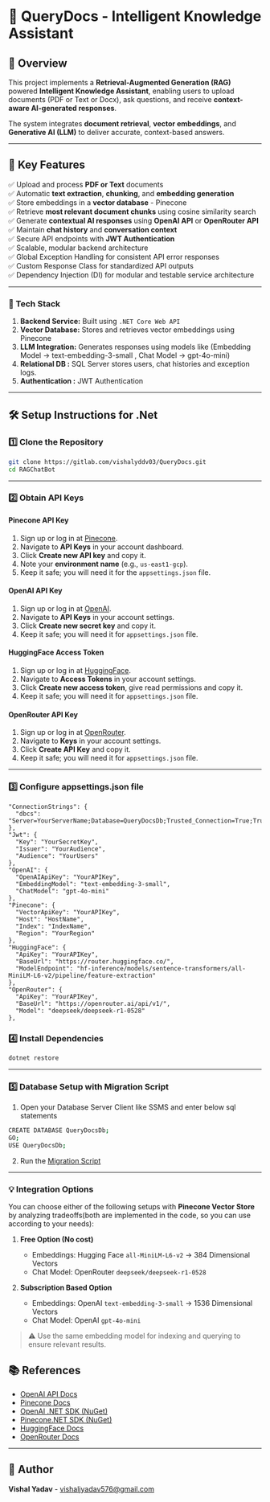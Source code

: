 # 🧠 QueryDocs - Intelligent Knowledge Assistant 

## 📘 Overview  
This project implements a **Retrieval-Augmented Generation (RAG)** powered **Intelligent Knowledge Assistant**, enabling users to upload documents (PDF or Text or Docx), ask questions, and receive **context-aware AI-generated responses**.  

The system integrates **document retrieval**, **vector embeddings**, and **Generative AI (LLM)** to deliver accurate, context-based answers.  

---

## 🚀 Key Features  
✅ Upload and process **PDF or Text** documents  
✅ Automatic **text extraction**, **chunking**, and **embedding generation**  
✅ Store embeddings in a **vector database** - Pinecone  
✅ Retrieve **most relevant document chunks** using cosine similarity search  
✅ Generate **contextual AI responses** using **OpenAI API** or **OpenRouter API** 
✅ Maintain **chat history** and **conversation context**  
✅ Secure API endpoints with **JWT Authentication**  
✅ Scalable, modular backend architecture  
✅ Global Exception Handling for consistent API error responses  
✅ Custom Response Class for standardized API outputs  
✅ Dependency Injection (DI) for modular and testable service architecture 

---

### 🔹 Tech Stack
1. **Backend Service:** Built using `.NET Core Web API`  
2. **Vector Database:** Stores and retrieves vector embeddings using Pinecone   
3. **LLM Integration:** Generates responses using models like (Embedding Model -> text-embedding-3-small , Chat Model -> gpt-4o-mini)
4. **Relational DB :** SQL Server stores users, chat histories and exception logs.
5. **Authentication :** JWT Authentication 

---

## 🛠️ Setup Instructions for .Net

### 1️⃣ Clone the Repository
```bash
git clone https://gitlab.com/vishalyddv03/QueryDocs.git
cd RAGChatBot
```
---

### 2️⃣ Obtain API Keys

#### Pinecone API Key
1. Sign up or log in at [Pinecone](https://www.pinecone.io/).  
2. Navigate to **API Keys** in your account dashboard.  
3. Click **Create new API key** and copy it.  
4. Note your **environment name** (e.g., `us-east1-gcp`).  
5. Keep it safe; you will need it for the `appsettings.json` file.

#### OpenAI API Key
1. Sign up or log in at [OpenAI](https://platform.openai.com/).  
2. Navigate to **API Keys** in your account settings.  
3. Click **Create new secret key** and copy it.  
4. Keep it safe; you will need it for `appsettings.json` file.

#### HuggingFace Access Token
1. Sign up or log in at [HuggingFace](https://huggingface.co/).  
2. Navigate to **Access Tokens** in your account settings.  
3. Click **Create new access token**, give read permissions and copy it.  
4. Keep it safe; you will need it for `appsettings.json` file.  

#### OpenRouter API Key
1. Sign up or log in at [OpenRouter](https://openrouter.ai/).  
2. Navigate to **Keys** in your account settings.  
3. Click **Create API Key** and copy it.  
4. Keep it safe; you will need it for `appsettings.json` file.  
---

### 3️⃣ Configure appsettings.json file
```
"ConnectionStrings": {
  "dbcs": "Server=YourServerName;Database=QueryDocsDb;Trusted_Connection=True;TrustServerCertificate=True;"
},
"Jwt": {
  "Key": "YourSecretKey",
  "Issuer": "YourAudience",
  "Audience": "YourUsers"
},
"OpenAI": {
  "OpenAIApiKey": "YourAPIKey",
  "EmbeddingModel": "text-embedding-3-small",
  "ChatModel": "gpt-4o-mini"
},
"Pinecone": {
  "VectorApiKey": "YourAPIKey",
  "Host": "HostName",
  "Index": "IndexName",
  "Region": "YourRegion"
},
"HuggingFace": {
  "ApiKey": "YourAPIKey",
  "BaseUrl": "https://router.huggingface.co/",
  "ModelEndpoint": "hf-inference/models/sentence-transformers/all-MiniLM-L6-v2/pipeline/feature-extraction"
},
"OpenRouter": {
  "ApiKey": "YourAPIKey",
  "BaseUrl": "https://openrouter.ai/api/v1/",
  "Model": "deepseek/deepseek-r1-0528"
},
```

### 4️⃣ Install Dependencies 
```bash
dotnet restore
```
---

### 5️⃣ Database Setup with Migration Script

1. Open your Database Server Client like SSMS and enter below sql statements
 ```bash
CREATE DATABASE QueryDocsDb;
GO;
USE QueryDocsDb;
```
2. Run the [Migration Script](QueryDocs.Infrastructure/SqlScripts/DbSetupScript.sql)
   
---

### 💡 Integration Options

You can choose either of the following setups with **Pinecone Vector Store** by analyzing tradeoffs(both are implemented in the code, so you can use according to your needs):

1. **Free Option (No cost)**  
   - Embeddings: Hugging Face `all-MiniLM-L6-v2` -> 384 Dimensional Vectors 
   - Chat Model: OpenRouter `deepseek/deepseek-r1-0528`  

2. **Subscription Based Option**  
   - Embeddings: OpenAI `text-embedding-3-small` -> 1536 Dimensional Vectors
   - Chat Model: OpenAI `gpt-4o-mini`  

> ⚠️ Use the same embedding model for indexing and querying to ensure relevant results.  

## 📚 References
- [OpenAI API Docs](https://platform.openai.com/docs)
- [Pinecone Docs](https://docs.pinecone.io)
- [OpenAI .NET SDK (NuGet)](https://www.nuget.org/packages/OpenAI/)
- [Pinecone.NET SDK (NuGet)](https://www.nuget.org/packages/Pinecone.NET/)
- [HuggingFace Docs](https://huggingface.co/sentence-transformers/all-MiniLM-L6-v2)
- [OpenRouter Docs](https://openrouter.ai/deepseek/deepseek-r1-0528)

---

## 👤 Author

**Vishal Yadav** - [vishaljyadav576@gmail.com](mailto:vishaljyadav576@gmail.com) 




